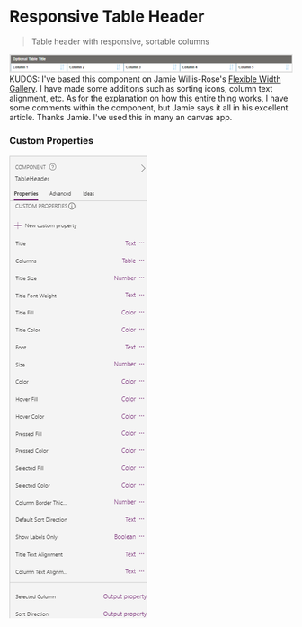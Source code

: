 # Responsive Table Header
> Table header with responsive, sortable columns

![(./../ResponsiveTableHeader/TableHeaderComponent.png)](./../ResponsiveTableHeader/TableHeaderComponent.png)
KUDOS: I've based this component on Jamie Willis-Rose's [Flexible Width Gallery](https://willisrose.com/power-apps-tip-flexible-width-gallery/).
I have made some additions such as sorting icons, column text alignment, etc.
As for the explanation on how this entire thing works, I have some comments within the component, but Jamie says it all in his excellent article.
Thanks Jamie. I've used this in many an canvas app.

### Custom Properties
![(./../ResponsiveTableHeader/TableHeaderComponentProperties.png)](./../ResponsiveTableHeader/TableHeaderComponentProperties.png)
